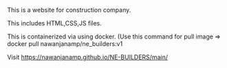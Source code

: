 

This is a website for construction company. 

This includes HTML,CSS,JS files. 

This is containerized via using docker. (Use this command for pull image => docker pull nawanjanamp/ne_builders:v1
 
Visit https://nawanjanamp.github.io/NE-BUILDERS/main/
